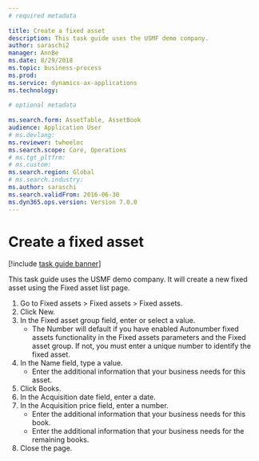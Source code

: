 ```yaml
--- 
# required metadata 
 
title: Create a fixed asset
description: This task guide uses the USMF demo company. 
author: saraschi2
manager: AnnBe 
ms.date: 8/29/2018
ms.topic: business-process 
ms.prod:  
ms.service: dynamics-ax-applications 
ms.technology:  
 
# optional metadata 
 
ms.search.form: AssetTable, AssetBook   
audience: Application User 
# ms.devlang:  
ms.reviewer: twheeloc
ms.search.scope: Core, Operations 
# ms.tgt_pltfrm:  
# ms.custom:  
ms.search.region: Global
# ms.search.industry: 
ms.author: saraschi
ms.search.validFrom: 2016-06-30 
ms.dyn365.ops.version: Version 7.0.0 
---
```

# Create a fixed asset

[!include [task guide banner](../../includes/task-guide-banner.md)]

This task guide uses the USMF demo company.  It will create a new fixed asset using the Fixed asset list page.

1. Go to Fixed assets > Fixed assets > Fixed assets.
2. Click New.
3. In the Fixed asset group field, enter or select a value.
    * The Number will default if you have enabled Autonumber fixed assets functionality in the Fixed assets parameters and the Fixed asset group.  If not, you must enter a unique number to identify the fixed asset.  
4. In the Name field, type a value.
    * Enter the additional information that your business needs for this asset.  
5. Click Books.
6. In the Acquisition date field, enter a date.
7. In the Acquisition price field, enter a number.
    * Enter the additional information that your business needs for this book.  
    * Enter the additional information that your business needs for the remaining books.  
8. Close the page.

